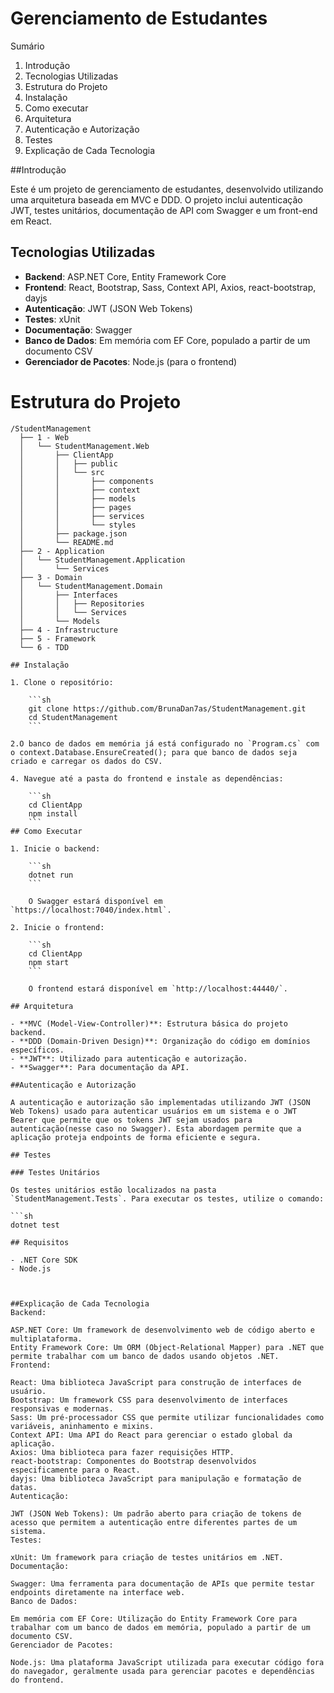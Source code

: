 # Gerenciamento de Estudantes

Sumário
1. Introdução
2. Tecnologias Utilizadas
3. Estrutura do Projeto
4. Instalação
5. Como executar
6. Arquitetura
7. Autenticação e Autorização
8. Testes
9. Explicação de Cada Tecnologia

##Introdução

Este é um projeto de gerenciamento de estudantes, desenvolvido utilizando uma arquitetura baseada em MVC e DDD. O projeto inclui autenticação JWT, testes unitários, documentação de API com Swagger e um front-end em React.

## Tecnologias Utilizadas

- **Backend**: ASP.NET Core, Entity Framework Core
- **Frontend**: React, Bootstrap, Sass, Context API, Axios, react-bootstrap, dayjs
- **Autenticação**: JWT (JSON Web Tokens)
- **Testes**: xUnit
- **Documentação**: Swagger
- **Banco de Dados**: Em memória com EF Core, populado a partir de um documento CSV
- **Gerenciador de Pacotes**: Node.js (para o frontend)

# Estrutura do Projeto

```plaintext
/StudentManagement
  ├── 1 - Web
  │   └── StudentManagement.Web
  │       ├── ClientApp
  │       │   ├── public
  │       │   └── src
  │       │       ├── components
  │       │       ├── context
  │       │       ├── models
  │       │       ├── pages
  │       │       ├── services
  │       │       └── styles
  │       ├── package.json
  │       └── README.md
  ├── 2 - Application
  │   └── StudentManagement.Application
  │       └── Services
  ├── 3 - Domain
  │   └── StudentManagement.Domain
  │       ├── Interfaces
  │       │   ├── Repositories
  │       │   └── Services
  │       └── Models
  ├── 4 - Infrastructure
  ├── 5 - Framework
  └── 6 - TDD

## Instalação

1. Clone o repositório:

    ```sh
    git clone https://github.com/BrunaDan7as/StudentManagement.git
    cd StudentManagement
    ```

2.O banco de dados em memória já está configurado no `Program.cs` com o context.Database.EnsureCreated(); para que banco de dados seja criado e carregar os dados do CSV.

4. Navegue até a pasta do frontend e instale as dependências:

    ```sh
    cd ClientApp
    npm install
    ```
## Como Executar

1. Inicie o backend:

    ```sh
    dotnet run
    ```

    O Swagger estará disponível em `https://localhost:7040/index.html`.

2. Inicie o frontend:

    ```sh
    cd ClientApp
    npm start
    ```

    O frontend estará disponível em `http://localhost:44440/`.

## Arquitetura

- **MVC (Model-View-Controller)**: Estrutura básica do projeto backend.
- **DDD (Domain-Driven Design)**: Organização do código em domínios específicos.
- **JWT**: Utilizado para autenticação e autorização.
- **Swagger**: Para documentação da API.

##Autenticação e Autorização

A autenticação e autorização são implementadas utilizando JWT (JSON Web Tokens) usado para autenticar usuários em um sistema e o JWT Bearer que permite que os tokens JWT sejam usados para autenticação(nesse caso no Swagger). Esta abordagem permite que a aplicação proteja endpoints de forma eficiente e segura.

## Testes

### Testes Unitários

Os testes unitários estão localizados na pasta `StudentManagement.Tests`. Para executar os testes, utilize o comando:

```sh
dotnet test

## Requisitos

- .NET Core SDK
- Node.js



##Explicação de Cada Tecnologia
Backend:

ASP.NET Core: Um framework de desenvolvimento web de código aberto e multiplataforma.
Entity Framework Core: Um ORM (Object-Relational Mapper) para .NET que permite trabalhar com um banco de dados usando objetos .NET.
Frontend:

React: Uma biblioteca JavaScript para construção de interfaces de usuário.
Bootstrap: Um framework CSS para desenvolvimento de interfaces responsivas e modernas.
Sass: Um pré-processador CSS que permite utilizar funcionalidades como variáveis, aninhamento e mixins.
Context API: Uma API do React para gerenciar o estado global da aplicação.
Axios: Uma biblioteca para fazer requisições HTTP.
react-bootstrap: Componentes do Bootstrap desenvolvidos especificamente para o React.
dayjs: Uma biblioteca JavaScript para manipulação e formatação de datas.
Autenticação:

JWT (JSON Web Tokens): Um padrão aberto para criação de tokens de acesso que permitem a autenticação entre diferentes partes de um sistema.
Testes:

xUnit: Um framework para criação de testes unitários em .NET.
Documentação:

Swagger: Uma ferramenta para documentação de APIs que permite testar endpoints diretamente na interface web.
Banco de Dados:

Em memória com EF Core: Utilização do Entity Framework Core para trabalhar com um banco de dados em memória, populado a partir de um documento CSV.
Gerenciador de Pacotes:

Node.js: Uma plataforma JavaScript utilizada para executar código fora do navegador, geralmente usada para gerenciar pacotes e dependências do frontend.








          





